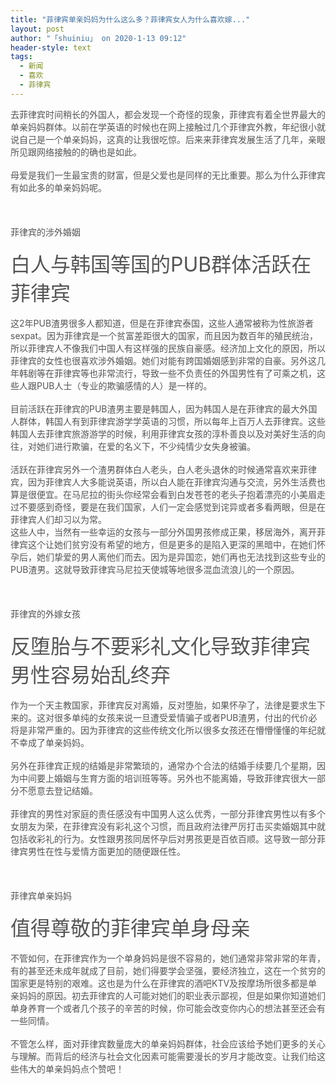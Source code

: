 ```yaml
---
title: "菲律宾单亲妈妈为什么这么多？菲律宾女人为什么喜欢嫁..."
layout: post
author: "「shuiniu」 on 2020-1-13 09:12"
header-style: text
tags:
  - 新闻
  - 喜欢
  - 菲律宾
---
```


<head></head>
<body>
 <font color="#555555">去菲律宾时间稍长的外国人，都会发现一个奇怪的现象，菲律宾有着全世界最大的单亲妈妈群体。以前在学英语的时候也在网上接触过几个菲律宾外教，年纪很小就说自己是一个单亲妈妈，这真的让我很吃惊。后来来菲律宾发展生活了几年，亲眼所见跟网络接触的的确也是如此。</font>
 <br> 
 <br> 
 <font color="#555555">母爱是我们一生最宝贵的财富，但是父爱也是同样的无比重要。那么为什么菲律宾有如此多的单亲妈妈呢。</font>
 <br> 
 <br> 
 <br> 
 <br> 
 <font color="#555555">菲律宾的涉外婚姻</font>
 <br> 
 <br> 
 <font size="6"><font color="#555555">白人与韩国等国的PUB群体活跃在菲律宾</font></font>
 <br> 
 <br> 
 <font color="#555555">这2年PUB渣男很多人都知道，但是在菲律宾泰国，这些人通常被称为性旅游者sexpat。因为菲律宾是一个贫富差距很大的国家，而且因为数百年的殖民统治，所以菲律宾人不像我们中国人有这样强的民族自豪感。经济加上文化的原因，所以菲律宾的女性也很喜欢涉外婚姻。她们对能有跨国婚姻感到非常的自豪。另外这几年韩剧等在菲律宾等也非常流行，导致一些不负责任的外国男性有了可乘之机，这些人跟PUB人士（专业的欺骗感情的人）是一样的。</font>
 <br> 
 <br> 
 <font color="#555555">目前活跃在菲律宾的PUB渣男主要是韩国人，因为韩国人是在菲律宾的最大外国人群体，韩国人有到菲律宾游学学英语的习惯，所以每年上百万人去菲律宾。这些韩国人去菲律宾旅游游学的时候，利用菲律宾女孩的淳朴善良以及对美好生活的向往，对她们进行欺骗，在爱的名义下，不少纯情少女失身被骗。</font>
 <br> 
 <br> 
 <font color="#555555">活跃在菲律宾另外一个渣男群体白人老头，白人老头退休的时候通常喜欢来菲律宾，因为菲律宾人大多能说英语，所以白人能在菲律宾沟通与交流，另外生活费也算是很便宜。在马尼拉的街头你经常会看到白发苍苍的老头子抱着漂亮的小美眉走过不要感到奇怪，要是在我们国家，人们一定会感觉到诧异或者多看两眼，但是在菲律宾人们却习以为常。</font>
 <br> 
 <font color="#555555">这些人中，当然有一些幸运的女孩与一部分外国男孩修成正果，移居海外，离开菲律宾这个让她们贫穷没有希望的地方，但是更多的是陷入更深的黑暗中，在她们怀孕后，她们挚爱的男人离他们而去。因为是异国恋，她们再也无法找到这些专业的PUB渣男。这就导致菲律宾马尼拉天使城等地很多混血流浪儿的一个原因。</font>
 <br> 
 <br> 
 <br> 
 <br> 
 <font color="#555555">菲律宾的外嫁女孩</font>
 <br> 
 <br> 
 <font size="6"><font color="#555555">反堕胎与不要彩礼文化导致菲律宾男性容易始乱终弃</font></font>
 <br> 
 <br> 
 <font color="#555555">作为一个天主教国家，菲律宾反对离婚，反对堕胎，如果怀孕了，法律是要求生下来的。这对很多单纯的女孩来说一旦遭受爱情骗子或者PUB渣男，付出的代价必将是非常严重的。因为菲律宾的这些传统文化所以很多女孩还在懵懵懂懂的年纪就不幸成了单亲妈妈。</font>
 <br> 
 <br> 
 <font color="#555555">另外在菲律宾正规的结婚是非常繁琐的，通常办个合法的结婚手续要几个星期，因为中间要上婚姻与生育方面的培训班等等。另外也不能离婚，导致菲律宾很大一部分不愿意去登记结婚。</font>
 <br> 
 <br> 
 <font color="#555555">菲律宾的男性对家庭的责任感没有中国男人这么优秀，一部分菲律宾男性以有多个女朋友为荣，在菲律宾没有彩礼这个习惯，而且政府法律严厉打击买卖婚姻其中就包括收彩礼的行为。女性跟男孩同居怀孕后对男孩更是百依百顺。这导致一部分菲律宾男性在性与爱情方面更加的随便跟任性。</font>
 <br> 
 <br> 
 <br> 
 <br> 
 <font color="#555555">菲律宾单亲妈妈</font>
 <br> 
 <br> 
 <font size="6"><font color="#555555">值得尊敬的菲律宾单身母亲</font></font>
 <br> 
 <br> 
 <font color="#555555">不管如何，在菲律宾作为一个单身妈妈是很不容易的，她们通常非常非常的年青，有的甚至还未成年就成了目前，她们得要学会坚强，要经济独立，这在一个贫穷的国家更是特别的艰难。这也是为什么在菲律宾的酒吧KTV及按摩场所很多都是单亲妈妈的原因。初去菲律宾的人可能对她们的职业表示鄙视，但是如果你知道她们单身养育一个或者几个孩子的辛苦的时候，你可能会改变你内心的想法甚至还会有一些同情。</font>
 <br> 
 <br> 
 <font color="#555555">不管怎么样，面对菲律宾数量庞大的单亲妈妈群体，社会应该给予她们更多的关心与理解。而背后的经济与社会文化因素可能需要漫长的岁月才能改变。让我们给这些伟大的单亲妈妈点个赞吧！</font>
 <br>
</body>


